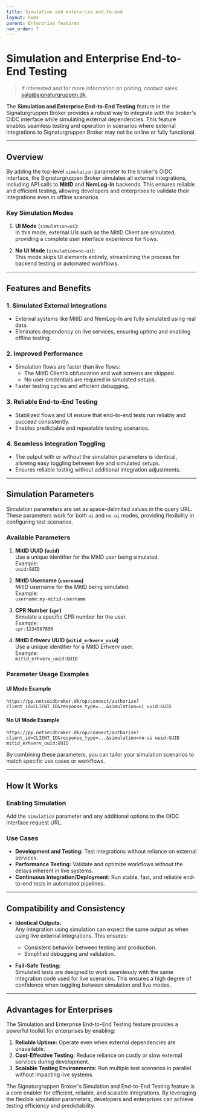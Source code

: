 ```yaml
---
title: Simulation and enterprise end-to-end
layout: home
parent: Enterprise features
nav_order: 7
---
```



# Simulation and Enterprise End-to-End Testing

> If interested and for more information on pricing, contact sales: <salg@signaturgruppen.dk>.

The **Simulation and Enterprise End-to-End Testing** feature in the Signaturgruppen Broker provides a robust way to integrate with the broker's OIDC interface while simulating external dependencies. This feature enables seamless testing and operation in scenarios where external integrations to Signaturgruppen Broker may not be online or fully functional.

---

## Overview

By adding the top-level `simulation` parameter to the broker's OIDC interface, the Signaturgruppen Broker simulates all external integrations, including API calls to **MitID** and **NemLog-In** backends. This ensures reliable and efficient testing, allowing developers and enterprises to validate their integrations even in offline scenarios.

### Key Simulation Modes

1. **UI Mode** (`simulation=ui`):  
   In this mode, external UIs such as the MitID Client are simulated, providing a complete user interface experience for flows.

2. **No UI Mode** (`simulation=no-ui`):  
   This mode skips UI elements entirely, streamlining the process for backend testing or automated workflows.

---

## Features and Benefits

### 1. **Simulated External Integrations**
   - External systems like MitID and NemLog-In are fully simulated using real data.
   - Eliminates dependency on live services, ensuring uptime and enabling offline testing.

### 2. **Improved Performance**
   - Simulation flows are faster than live flows:
     - The MitID Client’s obfuscation and wait screens are skipped.
     - No user credentials are required in simulated setups.
   - Faster testing cycles and efficient debugging.

### 3. **Reliable End-to-End Testing**
   - Stabilized flows and UI ensure that end-to-end tests run reliably and succeed consistently.
   - Enables predictable and repeatable testing scenarios.

### 4. **Seamless Integration Toggling**
   - The output with or without the simulation parameters is identical, allowing easy toggling between live and simulated setups.
   - Ensures reliable testing without additional integration adjustments.

---

## Simulation Parameters

Simulation parameters are set as space-delimited values in the query URL. These parameters work for both `ui` and `no-ui` modes, providing flexibility in configuring test scenarios. 

### Available Parameters

1. **MitID UUID (`uuid`)**  
   Use a unique identifier for the MitID user being simulated.  
   Example:  
   `uuid:GUID`

2. **MitID Username (`username`)**  
   MitID username for the MitID being simulated.  
   Example:  
   `username:my-mitid-username`
   
3. **CPR Number (`cpr`)**  
   Simulate a specific CPR number for the user.  
   Example:  
   `cpr:1234567890`

4. **MitID Erhverv UUID (`mitid_erhverv_uuid`)**  
   Use a unique identifier for a MitID Erhverv user.  
   Example:  
   `mitid_erhverv_uuid:GUID`

### Parameter Usage Examples

#### UI Mode Example
```plaintext
https://pp.netseidbroker.dk/op/connect/authorize?client_id=CLIENT_ID&response_type=...&simulation=ui uuid:GUID
```

#### No UI Mode Example
```plaintext
https://pp.netseidbroker.dk/op/connect/authorize?client_id=CLIENT_ID&response_type=...&simulation=no-ui uuid:GUID mitid_erhverv_uuid:GUID
```

By combining these parameters, you can tailor your simulation scenarios to match specific use cases or workflows.

---

## How It Works

### Enabling Simulation
Add the `simulation` parameter and any additional options to the OIDC interface request URL.

### Use Cases
- **Development and Testing:** Test integrations without reliance on external services.
- **Performance Testing:** Validate and optimize workflows without the delays inherent in live systems.
- **Continuous Integration/Deployment:** Run stable, fast, and reliable end-to-end tests in automated pipelines.

---

## Compatibility and Consistency

- **Identical Outputs:**  
  Any integration using simulation can expect the same output as when using live external integrations. This ensures:
  - Consistent behavior between testing and production.
  - Simplified debugging and validation.

- **Fail-Safe Testing:**  
  Simulated tests are designed to work seamlessly with the same integration code used for live scenarios. This ensures a high degree of confidence when toggling between simulation and live modes.

---

## Advantages for Enterprises

The Simulation and Enterprise End-to-End Testing feature provides a powerful toolkit for enterprises by enabling:

1. **Reliable Uptime:** Operate even when external dependencies are unavailable.
2. **Cost-Effective Testing:** Reduce reliance on costly or slow external services during development.
3. **Scalable Testing Environments:** Run multiple test scenarios in parallel without impacting live systems.


The Signaturgruppen Broker's Simulation and End-to-End Testing feature is a core enabler for efficient, reliable, and scalable integrations. By leveraging the flexible simulation parameters, developers and enterprises can achieve testing efficiency and predictability.
